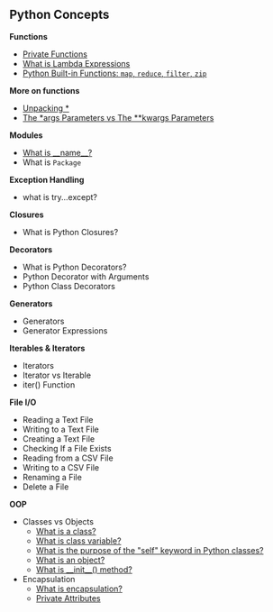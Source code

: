 ## Python Concepts

**Functions**
- [Private Functions](./Private%20Functions.md)
- [What is Lambda Expressions](./lambda.md)
- [Python Built-in Functions: `map`, `reduce`, `filter`, `zip`](./Build-in%20Functions.md)

**More on functions**
- [Unpacking \*](./unpacking*.md)
- [The \*args Parameters vs The \*\*kwargs Parameters](./*args%20vs%20**kwargs.md)


**Modules**
- [What is \_\_name\_\_?](./__name__.md)
- What is `Package`

**Exception Handling**
- what is try...except?

**Closures**
- What is Python Closures?

**Decorators**
- What is Python Decorators?
- Python Decorator with Arguments
- Python Class Decorators

**Generators**
- Generators
- Generator Expressions

**Iterables & Iterators**
- Iterators
- Iterator vs Iterable
- iter() Function

**File I/O**
- Reading a Text File
- Writing to a Text File
- Creating a Text File
- Checking If a File Exists
- Reading from a CSV File
- Writing to a CSV File
- Renaming a File
- Delete a File

**OOP**
- Classes vs Objects
  - [What is a class?](./Class%20vs%20Objects.md)
  - [What is class variable?](./Class%20vs%20Objects.md)
  - [What is the purpose of the "self" keyword in Python classes?](./Class%20vs%20Objects.md)
  - [What is an object?](./Class%20vs%20Objects.md)
  - [What is \_\_init__() method?](./Class%20vs%20Objects.md)
- Encapsulation
  - [What is encapsulation?](./Encapsulation.md)
  - [Private Attributes](./Encapsulation.md)


